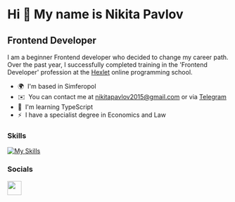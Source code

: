 Hi 👋 My name is Nikita Pavlov
==============================

Frontend Developer
------------------

I am a beginner Frontend developer who decided to change my career path. Over the past year, I successfully completed training in the 'Frontend Developer' profession at the [Hexlet](https://hexlet.io) online programming school.

*   🌍  I'm based in Simferopol
*   ✉️  You can contact me at [nikitapavlov2015@gmail.com](mailto:nikitapavlov2015@gmail.com) or via [Telegram](https://t.me/Idealist_nik)
*   🧠  I'm learning TypeScript
*   ⚡  I have a specialist degree in Economics and Law

### Skills 

[![My Skills](https://skillicons.dev/icons?i=js,ts,html,css,sass,pug,bootstrap,react,redux,webpack,gulp,vite,git,github,jest,figma)](https://skillicons.dev)
                    
### Socials                
<a href="https://www.github.com/Idealistnik" target="_blank" rel="noreferrer"> <picture> <source media="(prefers-color-scheme: dark)" srcset="https://raw.githubusercontent.com/danielcranney/readme-generator/main/public/icons/socials/github-dark.svg" /> <source media="(prefers-color-scheme: light)" srcset="https://raw.githubusercontent.com/danielcranney/readme-generator/main/public/icons/socials/github.svg" /> <img src="https://raw.githubusercontent.com/danielcranney/readme-generator/main/public/icons/socials/github.svg" width="32" height="32" /> </picture> </a>
